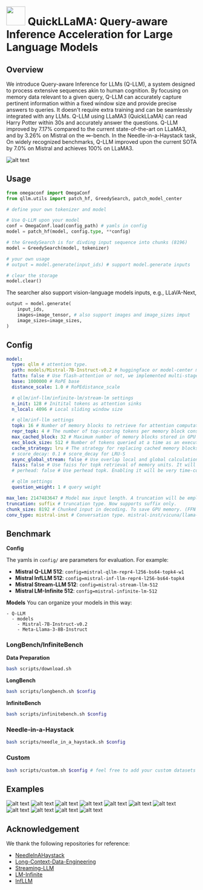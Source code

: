 # <img src="img/quickllama.png" width="50"> QuickLLaMA: Query-aware Inference Acceleration for Large Language Models

## Overview
We introduce Query-aware Inference for LLMs (Q-LLM), a system designed to process extensive sequences akin to human cognition. By focusing on memory data relevant to a given query, Q-LLM can accurately capture pertinent information within a fixed window size and provide precise answers to queries. It doesn't require extra training and can be seamlessly integrated with any LLMs. Q-LLM using LLaMA3 (QuickLLaMA) can read Harry Potter within 30s and accurately answer the questions. Q-LLM improved by 7.17% compared to the current state-of-the-art on LLaMA3, and by 3.26% on Mistral on the $\infty$-bench. In the Needle-in-a-Haystack task, On widely recognized benchmarks, Q-LLM improved upon the current SOTA by 7.0% on Mistral and achieves 100% on LLaMA3. 

![alt text](img/framework.png)

## Usage
```python
from omegaconf import OmegaConf
from qllm.utils import patch_hf, GreedySearch, patch_model_center

# define your own tokenizer and model

# Use Q-LLM upon your model
conf = OmegaConf.load(config_path) # yamls in config
model = patch_hf(model, config.type, **config)

# the GreedySearch is for divding input sequence into chunks (8196)
model = GreedySearch(model, tokenizer)

# your own usage
# output = model.generate(input_ids) # support model.generate inputs

# clear the storage
model.clear()
```

The searcher also support vision-language models inputs, e.g., LLaVA-Next,
```python  
output = model.generate(
    input_ids,
    images=image_tensor, # also support images and image_sizes imput
    image_sizes=image_sizes,
)
```

## Config
```yaml
model: 
  type: qllm # attention type. 
  path: models/Mistral-7B-Instruct-v0.2 # huggingface or model-center model path
  fattn: false # Use flash-attention or not, we implemented multi-stage flash-attention by OpenAI's Triton.
  base: 1000000 # RoPE base
  distance_scale: 1.0 # RoPEdistance_scale

  # qllm/inf-llm/infinite-lm/stream-lm settings
  n_init: 128 # Initital tokens as attention sinks
  n_local: 4096 # Local sliding window size

  # qllm/inf-llm settings
  topk: 16 # Number of memory blocks to retrieve for attention computation.
  repr_topk: 4 # The number of top-scoring tokens per memory block considered as representative elements. 
  max_cached_block: 32 # Maximum number of memory blocks stored in GPU memory. 
  exc_block_size: 512 # Number of tokens queried at a time as an execution block. Each execution block retrieves topk memory blocks once.
  cache_strategy: lru # The strategy for replacing cached memory blocks. Supported strategies include LRU (Least Recently Used), FIFO (First In, First Out), and LRU-S (LRU in our paper).
  # score_decay: 0.1 # score_decay for LRU-S
  async_global_stream: false # Use overlap local and global calculation. Can accelerate, but may not be compatible.
  faiss: false # Use faiss for topk retrieval of memory units. It will increase inference time and ensure constant GPU memory usage.
  # perhead: false # Use perhead topk. Enabling it will be very time-consuming and is intended for research use only.

  # qllm settings
  question_weight: 1 # query weight

max_len: 2147483647 # Model max input length. A truncation will be employed if the input length exceeds.
truncation: suffix # truncation type. Now supports suffix only.
chunk_size: 8192 # Chunked input in decoding. To save GPU memory. (FFN block)
conv_type: mistral-inst # Conversation type. mistral-inst/vicuna/llama-3-inst/qwen/minicpm
```

## Benchmark
**Config**

The yamls in `config/` are parameters for evaluation. For example:
- **Mistral Q-LLM 512**: ```config=mistral-qllm-repr4-l256-bs64-topk4-w1```
- **Mistral InfLLM 512**: ```config=mistral-inf-llm-repr4-l256-bs64-topk4```
- **Mistral Stream-LLM 512**: ```config=mistral-stream-llm-512```
- **Mistral LM-Infinite 512**: ```config=mistral-infinite-lm-512```

**Models**
You can organize your models in this way:
```
- Q-LLM 
  - models
    - Mistral-7B-Instruct-v0.2
    - Meta-Llama-3-8B-Instruct
```

### LongBench/InfiniteBench
**Data Preparation**
```bash 
bash scripts/download.sh
```

**LongBench**
```bash
bash scripts/longbench.sh $config
```

**InfiniteBench**
```bash
bash scripts/infinitebench.sh $config
```

### Needle-in-a-Haystack
```bash
bash scripts/needle_in_a_haystack.sh $config
```

### Custom
```bash
bash scripts/custom.sh $config # feel free to add your custom datasets
```

## Examples
![alt text](img/exp_harrypotter_details.png) 
![alt text](img/exp_unpretraied.png)
![alt text](img/exp_mood_summarize.png) 
![alt text](img/exp_mood_connection.png) 
![alt text](img/exp_mood_improvement.png) 
![alt text](img/exp_paper_review.png) 
![alt text](img/exp_paper_summarize.png) 
![alt text](img/exp_sum_papers.png) 
![alt text](img/exp_needle.png) 
![alt text](img/exp_kv_retrieval.png) 
![alt text](img/exp_jouney_to_west.png) 

## Acknowledgement
We thank the following repositories for reference:
- [NeedleInAHaystack](https://github.com/gkamradt/LLMTest_NeedleInAHaystack)
- [Long-Context-Data-Engineering](https://github.com/FranxYao/Long-Context-Data-Engineering)
- [Streaming-LLM](https://github.com/mit-han-lab/streaming-llm)
- [LM-Infinite](https://github.com/Glaciohound/LM-Infinite)
- [InfLLM](https://github.com/Glaciohound/LM-Infinite)

